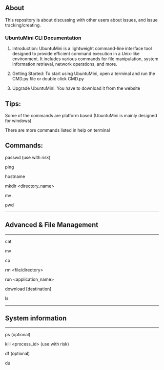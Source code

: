 ## About
This repository is about discussing with other users about issues, and issue tracking/creating.



### UbuntuMini CLI Documentation

1. Introduction:
   UbuntuMini is a lightweight command-line interface tool designed to provide efficient command execution in a Unix-like environment. It includes various commands for file manipulation, system information retrieval, network operations, and more.

2. Getting Started:
   To start using UbuntuMini, open a terminal and run the CMD.py file or double click CMD.py

3. Upgrade UbuntuMini:
   You have to download it from the website

## Tips:

   Some of the commands are platform based (UbuntuMini is mainly designed for windows)

   There are more commands listed in help on terminal

## Commands:

passwd <username> (use with risk)

ping <hostname or IP address>

hostname

mkdir <directory_name>

mv <source> <destination>

pwd

---------------------------------------------
## Advanced & File Management
---------------------------------------------

cat <file>

mv <source directory> <destination directory>

cp <source directory> <destination directory>

rm <file/directory>

run <application_name>

download <url> [destination]

ls

--------------------------------------------
## System information
--------------------------------------------

ps <file> (optional)

kill <process_id> (use with risk)

df <file> (optional)

du <file>
